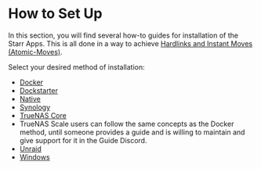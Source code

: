 # How to Set Up

In this section, you will find several how-to guides for installation of the Starr Apps.
This is all done in a way to achieve [Hardlinks and Instant Moves (Atomic-Moves)](/File-and-Folder-Structure/Hardlinks-and-Instant-Moves/).

Select your desired method of installation:

- [Docker](/File-and-Folder-Structure/How-to-set-up/Docker/)
- [Dockstarter](/File-and-Folder-Structure/How-to-set-up/Dockstarter/)
- [Native](/File-and-Folder-Structure/How-to-set-up/Native/)
- [Synology](/File-and-Folder-Structure/How-to-set-up/Synology/)
- [TrueNAS Core](/File-and-Folder-Structure/How-to-set-up/TrueNAS-Core/)
- TrueNAS Scale users can follow the same concepts as the Docker method, until someone provides a guide and is willing to maintain and give support for it in the Guide Discord.
- [Unraid](/File-and-Folder-Structure/How-to-set-up/Unraid/)
- [Windows](/File-and-Folder-Structure/How-to-set-up/Windows/)
